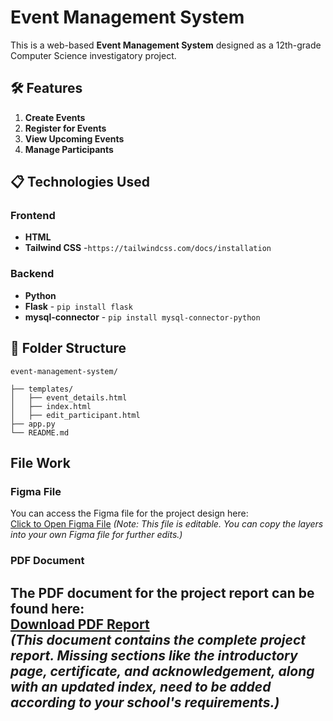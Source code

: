 # Event Management System

This is a web-based **Event Management System** designed as a 12th-grade Computer Science investigatory project.

## 🛠️ Features
1. **Create Events**
2. **Register for Events**
3. **View Upcoming Events**
4. **Manage Participants**

## 📋 Technologies Used
### Frontend
- **HTML**
- **Tailwind CSS** -```https://tailwindcss.com/docs/installation```

### Backend
- **Python** 
- **Flask** - ```pip install flask```
- **mysql-connector** - ```pip install mysql-connector-python```

## 🌟 Folder Structure
```
event-management-system/

├── templates/
│   ├── event_details.html        
│   ├── index.html         
│   ├── edit_participant.html           
├── app.py                   
└── README.md               
```
## File Work

### Figma File
You can access the Figma file for the project design here:  
[Click to Open Figma File]([https://www.figma.com/community/file/1446483770995211383/grade12-investigatoryprjotect-filework](https://github.com/DangerBillu/CS-Project/blob/main/generalFIle_CsProject.pdf))  
*(Note: This file is editable. You can copy the layers into your own Figma file for further edits.)*

### PDF Document
The PDF document for the project report can be found here:  
[Download PDF Report](https://github.com/DangerBillu/CS-Project.git)  
*(This document contains the complete project report. Missing sections like the introductory page, certificate, and acknowledgement, along with an updated index, need to be added according to your school's requirements.)*
---
